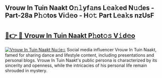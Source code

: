 ## Vrouw In Tuin Naakt O𝚗𝚕yf𝚊ns L𝚎a𝚔ed N𝚞𝚍es - Part-28a P𝚑𝚘tos Vi𝚍𝚎o - H𝚘𝚝 Part L𝚎a𝚔s nzUsF

# <h2><a href="http://kfeeute.oniu.top/?m=Vrouw+In+Tuin+Naakt">🔗👉 🔴 Vrouw In Tuin Naakt P𝚑ot𝚘𝚜 V𝚒d𝚎o</a></h2>

[![Vrouw In Tuin Naakt Nu𝚍e𝚜](https://i.imgur.com/0qMVB7G.gif)](http://kfeeute.oniu.top/?m=Vrouw+In+Tuin+Naakt)
Social media influencer Vrouw In Tuin Naakt, famed for sharing dance and lifestyle content, including presentations and personal blogs. Vrouw In Tuin Naakt's public persona is characterized by its sincerity and openness, while the intricacies of his personal life remain shrouded in mystery.  
